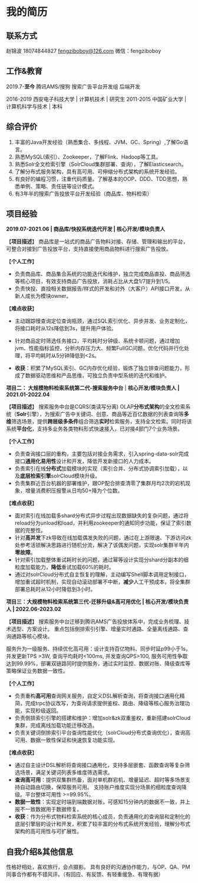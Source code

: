 # 我的简历

## 联系方式
赵锦波  18074844827  fengziboboy@126.com
微信：fengziboboy

## 工作&教育
2019.7-**至今**  腾讯AMS/搜狗 搜索广告平台开发组  后端开发
 
2016-2019 西安电子科技大学  | 计算机技术     |     研究生
2011-2015 中国矿业大学   |  计算机科学与技术  |   本科

## 综合评价
1. 丰富的Java开发经验（熟悉集合、多线程、JVM、GC、Spring）,了解Go语言。
2. 熟悉MySQL(索引）、Zookeeper，了解Flink、Hadoop等工具。
3. 熟悉Solr全文检索引擎（SolrCloud集群部署、查询），了解Elasticsearch。
4. 了解分布式服务架构，具有高可用、可伸缩分布式架构的系统开发经验。
5. 有良好的编程习惯，注重代码质量。了解基本的OOP、DDD、TDD思想，熟悉单例、策略、责任链等设计模式。
6. 有3年半的搜索广告投放平台开发经验（商品库、物料检索）

## 项目经验

**2019.07-2021.06 | 商品库/快投系统迭代开发  |  核心开发/模块负责人**

【**项目描述**】
商品库是一站式的商品广告物料对接、存储、管理和输出的平台，可整合对接到广告投放平台，支持直接使用商品物料进行搜索广告投放。

【**个人工作**】
- 负责商品库、商品集合系统的功能迭代和维护，独立完成商品直投、商品筛选等核心项目，有效支持商品广告投放，消耗占比从大盘1/7提升到1/5。
- 负责快投、直投相关数据报告/样式的开发和对外（大客户）API接口开发，从新人成长为模块owner。

【**难点收获**】
- 主动跟踪慢查询定位查询瓶颈，通过SQL索引优化、异步并发、业务定制化，将接口耗时从12s降低到3s，提升用户体验。
  
- 针对商品定时筛选任务接口，平均耗时分钟级、系统卡顿问题，通过增加jvm、性能指标监控，分析内存压力大、频繁FullGC问题，优化代码并行化处理，将平均耗时从5分钟降低到<2s。

- **收获**：积累了MySQL索引、GC内存优化经验，锻炼了独立排查问题能力，形成了数据驱动思维和产品思维，可独立负责中型系统的迭代和维护。


**项目二： 大规模物料检索系统第二代-搜索服务中台** | **核心开发/模块负责人 | 2021.01-2022.04**


【**项目描述**】
搜索服务中台是CQRS(类读写分离) OLAP**分布式架构**的全文检索系统（**Solr**引擎），为搜索广告中关键词、创意、商品等近百亿数据的列表查询等**多维**筛选场景，提供**跨层级多条件**组合筛选**实时**检索服务，支持全文检索。同时将该系统**平台化**，支持多业务各类物料形式快速接入，已对接4部门7个业务场景。

【**个人工作**】
- 负责查询接口层的重构，主要包括对接业务需求，引入spring-data-solr完成接口**通用化易用性**设计和开发，降低开发新接口的人力成本。
- 负责索引在线**分布式**加载模块的实现（索引合并、分布式协调索引加载），以及**底层检索引擎**solrCloud模块升级。 
- 负责集群近百台机器的部署维护，跟OP配合排查清零了集群月均2次的宕机现象，增量消费积压报警从日均50+降为个位数。

【**难点收获**】
- 面对索引在线加载多shard分布式异步过程出现数据缺失的复杂问题，通过将reload分为unload和load，并利用zookeeper的通知同步功能，保证了索引数据的完整性。 
- 针对**高并发**下zk导致在线加载偶发失败的问题，通过在上游限速、下游访问zk处参考活锁解决思路进行随机分流，解决了该偶发问题，实现solr集群半年内**零故障**。
- 针对索引加载整体重试耗时长的问题，通过幂等设计实现分shard分副本的细粒度加载能力，**降低**重试加载60%的耗时。
- 通过对solrCloud分布式自主恢复的理解，主动编写Shell脚本调用定制接口，增加重试超时机制，实现自动滚动部署不中断，**减少**人工干预成本，将全集群部署总耗时从12小时降低到3小时。



**项目三：大规模物料检索系统第三代-迁移升级&高可用优化  | 核心开发/模块负责人 | 2022.06-2023.02**


【**项目描述**】
搜索服务中台迁移到腾讯AMS广告投放体系中，完成业务梳理、技术选型、方案设计。 重点包括倒排索引引擎、增量实时通路、全量离线通路、查询通路等核心模块。

服务升为一级服务、持续优化高可用：设计支持百亿物料、同步时延p99小于1s，并发更新TPS >3W, 查询平均耗时<100ms, 并发查询QPS>100, 服务可用性争取达到99.99%，部署双链路同时提供服务，通过实时监控、数据对账、降级查库等策略保证业务数据一致性。

【**个人工作**】
- 负责重构**高可用**查询网关服务，自定义DSL解析查询，将查询接口通用化精简，完成trpc协议改写，为查询请求提供鉴权、路由、降级等核心服务治理功能，实现秒级返回。
- 负责倒排索引引擎的搭建和维护：增加solr&zk双重鉴权，重新搭建solrCloud集群，完成离线加载功能迁移改造。 
- 负责关键词倒排索引平台查询性能优化（solrCloud分布式查询优化），查询高可用、数据一致性保证和快速恢复功能实现。

【**难点收获**】
- 通过自主设计DSL解析将查询接口通用化，支持多层嵌套、函数查询等复杂筛选场景，满足关键词列表多维度筛选需求。
- **查询高可用**：提供双集群热备，面对单机群宕机、增量延迟、超时等多场景支持自动路由切换，保障服务可用。 支持账户维度实现分场景的细粒度查询降级。平台整体可用性 >=99.95%。
- **数据一致性**：实现定时端到端数据对账，可感知15分钟内的数据不一致，并上报不一致数据用于数据修复。
- **收获**：作为分布式物料检索系统的核心成员，负责通用化的查询层和定制化的底层引擎层的设计和开发，积累了较丰富的分布式系统开发经验，理解分布式架构的高可用性与可扩展性。


## 自我介绍&其他信息
性格好相处，喜欢旅行，会点摄影。
具有良好的沟通协作能力，与OP、QA、PM同事合作都有不错风评。（有回应、有反馈、有轻重缓急、有理有据）


